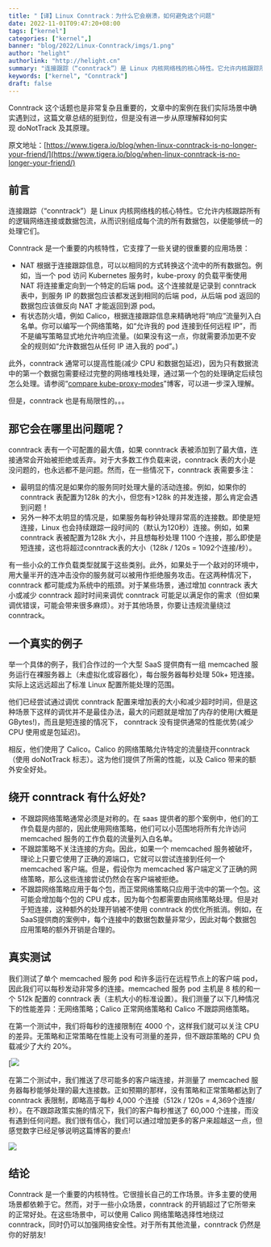 ```yaml
---
title: "【译】Linux Conntrack：为什么它会崩溃，如何避免这个问题"
date: 2022-11-01T09:47:20+08:00
tags: ["kernel"]
categories: ["kernel",]
banner: "blog/2022/Linux-Conntrack/imgs/1.png"
author: "helight"
authorlink: "http://helight.cn"
summary: "连接跟踪（“conntrack”）是 Linux 内核网络栈的核心特性。它允许内核跟踪所有的逻辑网络连接或数据包流，从而识别组成每个流的所有数据包，以便能够统一的处理它们。"
keywords: ["kernel", "Conntrack"]
draft: false
---
```


Conntrack 这个话题也是非常复杂且重要的，文章中的案例在我们实际场景中确实遇到过，这篇文章总结的挺到位，但是没有进一步从原理解释如何实现 doNotTrack 及其原理。

原文地址：[https://www.tigera.io/blog/when-linux-conntrack-is-no-longer-your-friend/](https://www.tigera.io/blog/when-linux-conntrack-is-no-longer-your-friend/)

## 前言

连接跟踪（“conntrack”）是 Linux 内核网络栈的核心特性。它允许内核跟踪所有的逻辑网络连接或数据包流，从而识别组成每个流的所有数据包，以便能够统一的处理它们。

Conntrack 是一个重要的内核特性，它支撑了一些关键的很重要的应用场景：

- NAT 根据于连接跟踪信息，可以以相同的方式转换这个流中的所有数据包。例如，当一个 pod 访问 Kubernetes 服务时，kube-proxy 的负载平衡使用 NAT 将连接重定向到一个特定的后端 pod。这个连接就是记录到 conntrack 表中，到服务 IP 的数据包应该都发送到相同的后端 pod，从后端 pod 返回的数据包应该做反向 NAT 才能返回到源 pod。
- 有状态防火墙，例如 Calico，根据连接跟踪信息来精确地将“响应”流量列入白名单。你可以编写一个网络策略，如“允许我的 pod 连接到任何远程 IP”，而不是编写策略显式地允许响应流量。(如果没有这一点，你就需要添加更不安全的规则如“允许数据包从任何 IP 进入我的 pod”。)

此外，conntrack 通常可以提高性能(减少 CPU 和数据包延迟)，因为只有数据流中的第一个数据包需要经过完整的网络堆栈处理，通过第一个包的处理确定后续包怎么处理。请参阅“[compare kube-proxy-modes](http://www.helight.cn/blog/2021/kube-proxy-modes-iptables-or-ipvs/)”博客，可以进一步深入理解。

但是，conntrack 也是有局限性的。。。

## 那它会在哪里出问题呢？

conntrack 表有一个可配置的最大值，如果 conntrack 表被添加到了最大值，连接通常会开始被拒绝或丢弃。对于大多数工作负载来说，conntrack 表的大小是没问题的，也永远都不是问题。然而，在一些情况下，conntrack 表需要多注：

- 最明显的情况是如果你的服务同时处理大量的活动连接。例如，如果你的 conntrack 表配置为128k 的大小，但您有>128k 的并发连接，那么肯定会遇到问题！
- 另外一种不太明显的情况是，如果服务每秒钟处理非常高的连接数。即使是短连接，Linux 也会持续跟踪一段时间的（默认为120秒）连接。例如，如果 conntrack 表被配置为128k 大小，并且想每秒处理 1100 个连接，那么即使是短连接，这也将超过conntrack表的大小（128k / 120s = 1092个连接/秒）。

有一些小众的工作负载类型就属于这些类别。此外，如果处于一个敌对的环境中，用大量半开的连冲击没你的服务就可以被用作拒绝服务攻击。在这两种情况下，conntrack 都可能成为系统中的瓶颈。对于某些场景，通过增加 conntrack 表大小或减少 conntrack 超时时间来调优 conntrack 可能足以满足你的需求（但如果调优错误，可能会带来很多麻烦）。对于其他场景，你要让违规流量绕过 conntrack。

## 一个真实的例子

举一个具体的例子，我们合作过的一个大型 SaaS 提供商有一组 memcached 服务运行在裸服务器上（未虚拟化或容器化），每台服务器每秒处理 50k+ 短连接。实际上这远远超出了标准 Linux 配置所能处理的范围。

他们已经尝试通过调优 conntrack 配置来增加表的大小和减少超时时间，但是这种场景下这样的调优并不是最佳办法，最大的问题就是增加了内存的使用(大概是 GBytes!)，而且是短连接的情况下， conntrack 没有提供通常的性能优势(减少 CPU 使用或是包延迟)。

相反，他们使用了 Calico。Calico 的网络策略允许特定的流量绕开conntrack（使用 doNotTrack 标志）。这为他们提供了所需的性能，以及 Calico 带来的额外安全好处。

## 绕开 conntrack 有什么好处?

- 不跟踪网络策略通常必须是对称的。在 saas 提供者的那个案例中，他们的工作负载是内部的，因此使用网络策略，他们可以小范围地将所有允许访问 memcached 服务的工作负载的流量列入白名单。
- 不跟踪策略不关注连接的方向。因此，如果一个 memcached 服务被破坏，理论上只要它使用了正确的源端口，它就可以尝试连接到任何一个 memcached 客户端。但是，假设你为 memcached 客户端定义了正确的网络策略，那么这些连接尝试仍然会在客户端被拒绝。
- 不跟踪网络策略应用于每个包，而正常网络策略只应用于流中的第一个包。这可能会增加每个包的 CPU 成本，因为每个包都需要由网络策略处理。但是对于短连接，这种额外的处理开销被不使用 conntrack 的优化所抵消。例如，在SaaS提供商的案例中，每个连接中的数据包数量非常少，因此对每个数据包应用策略的额外开销是合理的。

## 真实测试

我们测试了单个 memcached 服务 pod 和许多运行在远程节点上的客户端 pod，因此我们可以每秒发动非常多的连接。memcached 服务 pod 主机是 8 核的和一个 512k 配置的 conntrack 表（主机大小的标准设置）。我们测量了以下几种情况下的性能差异：无网络策略；Calico 正常网络策略和 Calico 不跟踪网络策略。

在第一个测试中，我们将每秒的连接限制在 4000 个，这样我们就可以关注 CPU 的差异。无策略和正常策略在性能上没有可测量的差异，但不跟踪策略的 CPU 负载减少了大约 20%。

[![](Linux-Conntrack/imgs/1.png)

在第二个测试中，我们推送了尽可能多的客户端连接，并测量了 memcached 服务器每秒能够处理的最大连接数。正如预期的那样，没有策略和正常策略都达到了 conntrack 表限制，即略高于每秒 4,000 个连接（512k / 120s = 4,369个连接/秒）。在不跟踪政策实施的情况下，我们的客户每秒推送了 60,000 个连接，而没有遇到任何问题。我们很有信心，我们可以通过增加更多的客户来超越这一点，但感觉数字已经足够说明这篇博客的要点!

![](Linux-Conntrack/imgs/2.png)

## 结论

Conntrack 是一个重要的内核特性。它很擅长自己的工作场景。许多主要的使用场景都依赖于它。然而，对于一些小众场景，conntrack 的开销超过了它所带来的正常好处。在这些场景中，可以使用 Calico 网络策略选择性地绕过 conntrack，同时仍可以加强网络安全性。对于所有其他流量，conntrack 仍然是你的好朋友!

